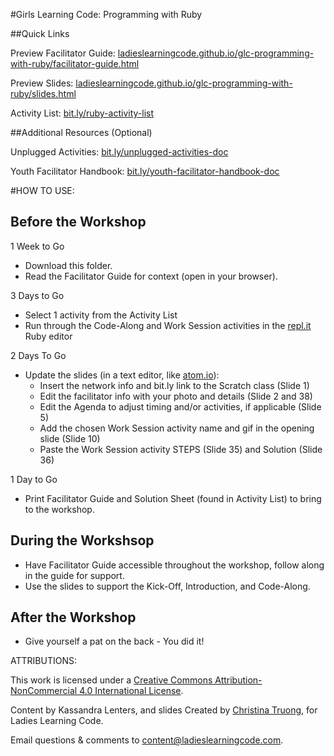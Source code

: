 #Girls Learning Code: Programming with Ruby

##Quick Links

Preview Facilitator Guide: <a href="https://ladieslearningcode.github.io/glc-programming-with-ruby/facilitator-guide.html">ladieslearningcode.github.io/glc-programming-with-ruby/facilitator-guide.html</a>

Preview Slides: <a href="https://ladieslearningcode.github.io/glc-programming-with-ruby/slides.html">ladieslearningcode.github.io/glc-programming-with-ruby/slides.html</a>

Activity List: <a href="http://bit.ly/ruby-activity-list">bit.ly/ruby-activity-list</a>

##Additional Resources (Optional)

Unplugged Activities: <a href="http://bit.ly/unplugged-activities-doc">bit.ly/unplugged-activities-doc</a>

Youth Facilitator Handbook: <a href="http://bit.ly/youth-facilitator-handbook-doc">bit.ly/youth-facilitator-handbook-doc</a>


#HOW TO USE:
## Before the Workshop
1 Week to Go

* Download this folder.
* Read the Facilitator Guide for context (open in your browser).

3 Days to Go

* Select 1 activity from the Activity List
* Run through the Code-Along and Work Session activities in the <a href="https://repl.it/languages/ruby">repl.it</a> Ruby editor

2 Days To Go

* Update the slides (in a text editor, like <a href="https://atom.io/">atom.io</a>):
    * Insert the network info and bit.ly link to the Scratch class (Slide 1)
    * Edit the facilitator info with your photo and details (Slide 2 and 38)
    * Edit the Agenda to adjust timing and/or activities, if applicable (Slide 5)
    * Add the chosen Work Session activity name and gif in the opening slide (Slide 10)
    * Paste the Work Session activity STEPS (Slide 35) and Solution (Slide 36)

1 Day to Go

* Print Facilitator Guide and Solution Sheet (found in Activity List) to bring to the workshop.

## During the Workshsop
* Have Facilitator Guide accessible throughout the workshop, follow along in the guide for support.
* Use the slides to support the Kick-Off, Introduction, and Code-Along.

## After the Workshop
* Give yourself a pat on the back - You did it!


ATTRIBUTIONS:

This work is licensed under a <a rel="license" href="http://creativecommons.org/licenses/by-nc/4.0/">Creative Commons Attribution-NonCommercial 4.0 International License</a>.

Content by Kassandra Lenters, and slides Created by [Christina Truong](http://twitter.com/christinatruong), for Ladies Learning Code.

Email questions & comments to <content@ladieslearningcode.com>.
